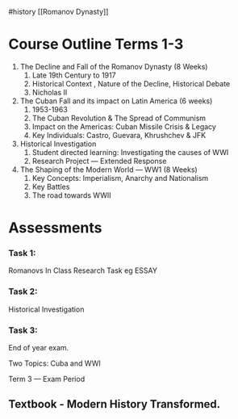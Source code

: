 #history [[Romanov Dynasty]]
# Course Outline Terms 1-3

1. The Decline and Fall of the Romanov Dynasty (8 Weeks)
    1. Late 19th Century to 1917
    2. Historical Context , Nature of the Decline, Historical Debate
    3. Nicholas II
2. The Cuban Fall and its impact on Latin America (6 weeks)
    1. 1953-1963
    2. The Cuban Revolution & The Spread of Communism
    3. Impact on the Americas: Cuban Missile Crisis & Legacy
    4. Key Individuals: Castro, Guevara, Khrushchev & JFK
3. Historical Investigation 
    1. Student directed learning: Investigating the causes of WWI
    2. Research Project — Extended Response
4. The Shaping of the Modern World — WW1 (8 Weeks)
    1. Key Concepts: Imperialism, Anarchy and Nationalism
    2. Key Battles 
    3. The road towards WWII

# Assessments

### Task 1:

Romanovs In Class Research Task eg ESSAY

### Task 2:

Historical Investigation

### Task 3:

End of year exam. 

Two Topics: Cuba and WWI

Term 3 — Exam Period 

## Textbook - Modern History Transformed.